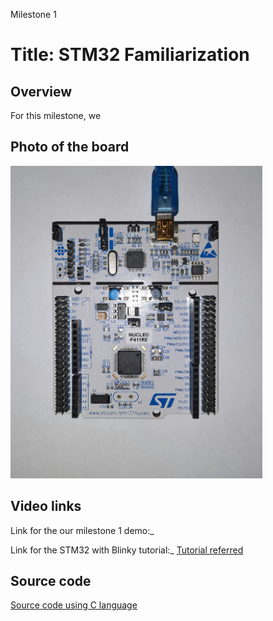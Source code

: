 Milestone 1
# Title: STM32 Familiarization

## Overview

For this milestone, we 

## Photo of the board
<img src="../images/Board-Nucleo-F411RE.png" height="500" >

## Video links

Link for the our milestone 1 demo:_


Link for the STM32 with Blinky tutorial:_
[Tutorial referred](https://youtu.be/hyZS2p1tW-g)

## Source code
[Source code using C language](main.c)


